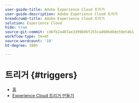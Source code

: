 ```yaml
---
user-guide-title: Adobe Experience Cloud 트리거
user-guide-description: Adobe Experience Cloud 트리거
breadcrumb-title: Adobe Experience Cloud 트리거
solution: Experience Cloud
hide: true
source-git-commit: cdbfb2a487ae3399b06f255cad60bd8de59e54b1
workflow-type: tm+mt
source-wordcount: '19'
ht-degree: 100%

---
```


# 트리거 {#triggers}

* [홈](home.md)
* [Experience Cloud 트리거 만들기](create.md)

